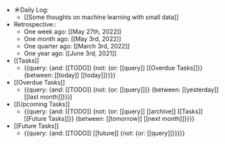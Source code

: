 - ☀️Daily Log:
    - [[Some thoughts on machine learning with small data]]
- Retrospective::
    - One week ago: [[May 27th, 2022]]
    - One month ago: [[May 3rd, 2022]]
    - One quarter ago: [[March 3rd, 2022]]
    - One year ago: [[June 3rd, 2021]]
- [[Tasks]]
    - {{query: {and: [[TODO]] {not: {or: [[query]] [[Overdue Tasks]]}} {between: [[today]] [[today]]}}}}
- [[Overdue Tasks]]
    - {{query: {and: [[TODO]] {not: {or: [[query]]}} {between: [[yesterday]] [[last month]]}}}}
- [[Upcoming Tasks]]
    - {{query: {and: [[TODO]] {not: {or: [[query]] [[archive]] [[Tasks]] [[Future Tasks]]}} {between: [[tomorrow]] [[next month]]}}}}
- [[Future Tasks]]
    - {{query: {and: [[TODO]] [[future]] {not: {or: [[query]]}}}}}
